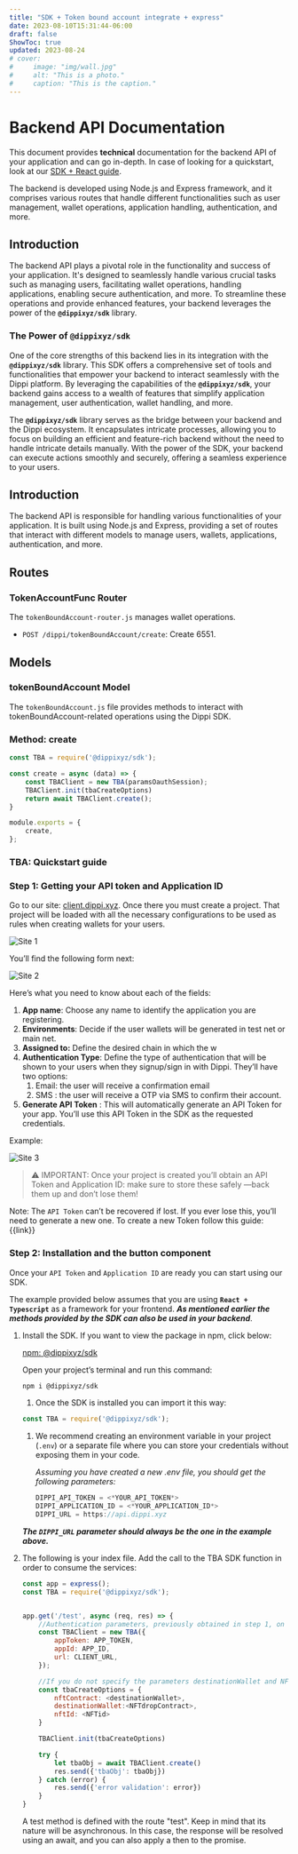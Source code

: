 ```yaml
---
title: "SDK + Token bound account integrate + express"
date: 2023-08-10T15:31:44-06:00
draft: false
ShowToc: true
updated: 2023-08-24
# cover: 
#     image: "img/wall.jpg"
#     alt: "This is a photo."
#     caption: "This is the caption."
---
```

# Backend API Documentation

This document provides **technical** documentation for the backend API of your application and can go in-depth. In case of looking for a quickstart, look at our [SDK + React guide](../sdk_react).

The backend is developed using Node.js and Express framework, and it comprises various routes that handle different functionalities such as user management, wallet operations, application handling, authentication, and more.

## **Introduction**

The backend API plays a pivotal role in the functionality and success of your application. It's designed to seamlessly handle various crucial tasks such as managing users, facilitating wallet operations, handling applications, enabling secure authentication, and more. To streamline these operations and provide enhanced features, your backend leverages the power of the **`@dippixyz/sdk`** library.

### **The Power of `@dippixyz/sdk`**

One of the core strengths of this backend lies in its integration with the **`@dippixyz/sdk`** library. This SDK offers a comprehensive set of tools and functionalities that empower your backend to interact seamlessly with the Dippi platform. By leveraging the capabilities of the **`@dippixyz/sdk`**, your backend gains access to a wealth of features that simplify application management, user authentication, wallet handling, and more.

The **`@dippixyz/sdk`** library serves as the bridge between your backend and the Dippi ecosystem. It encapsulates intricate processes, allowing you to focus on building an efficient and feature-rich backend without the need to handle intricate details manually. With the power of the SDK, your backend can execute actions smoothly and securely, offering a seamless experience to your users.

## Introduction

The backend API is responsible for handling various functionalities of your application. It is built using Node.js and Express, providing a set of routes that interact with different models to manage users, wallets, applications, authentication, and more.

## Routes

### TokenAccountFunc Router

The `tokenBoundAccount-router.js` manages wallet operations.

- `POST /dippi/tokenBoundAccount/create`: Create 6551.


## Models


### tokenBoundAccount Model

The `tokenBoundAccount.js` file provides methods to interact with tokenBoundAccount-related operations using the Dippi SDK.

### Method: create

```js
const TBA = require('@dippixyz/sdk');

const create = async (data) => {
    const TBAClient = new TBA(paramsOauthSession);
    TBAClient.init(tbaCreateOptions)
    return await TBAClient.create();
}

module.exports = {
    create,
};
```

### TBA: Quickstart guide


### Step 1: Getting your API token and Application ID

Go to our site: [client.dippi.xyz](http://client.dippi.xyz/). Once there you must create a project. That project will be loaded with all the necessary configurations to be used as rules when creating wallets for your users.

<!-- ![Create Project](/static/img/site1.png) -->
<!-- Show img /static/img/site1.png -->
  <!-- <img src="/static/img/site1.jpg" alt="Site1" /> -->
<!-- [![Site1](../../static/img/site1.jpg)](../../static/img/site1.jpg) -->
![Site 1](site1.jpg)

You’ll find the following form next:

![Site 2](site2.png)

Here’s what you need to know about each of the fields:

1. **App name**: Choose any name to identify the application you are registering.
2. **Environments**: Decide if the user wallets will be generated in test net or main net.
3. **Assigned to:**  Define the desired chain in which the w
4. **Authentication Type**: Define the type of authentication that will be shown to your users when they signup/sign in with Dippi. They’ll have two options:
    1. Email: the user will receive a confirmation email
    2. SMS : the user will receive a OTP via SMS to confirm their account.
5. **Generate API Token** : This will automatically generate an API Token for your app. You’ll use this API Token in the SDK as the requested credentials.

Example:

![Site 3](site3.png)

> ⚠️ IMPORTANT: Once your project is created you’ll obtain an API Token and Application ID: make sure to store these safely —back them up and don’t lose them!

Note: The `API Token`  can’t be recovered if lost. If you ever lose this, you’ll need to generate a new one. To create a new Token follow this guide: {{link}}

### Step 2: Installation and the button component

Once your `API Token` and `Application ID` are ready you can start using our SDK.

The example provided below assumes that you are using **`React + Typescript`** as a framework for your frontend. ***As mentioned earlier the methods provided by the SDK can also be used in your backend***.

1. Install the SDK. If you want to view the package in npm, click below: 
    
    [npm: @dippixyz/sdk](https://www.npmjs.com/package/@dippixyz/sdk)
    
    Open your project’s terminal and run this command: 
    
    ```sh
    npm i @dippixyz/sdk
    ```
    
    1. Once the SDK is installed you can import it this way:
    
    ```js
    const TBA = require('@dippixyz/sdk');
    ```
    
    1. We recommend creating an environment variable in your project (`.env`) or a separate file where you can store your credentials without exposing them in your code.
        
        *Assuming you have created a new .env file, you should get the following parameters:*
        
        ```js
        DIPPI_API_TOKEN = <*YOUR_API_TOKEN*>
        DIPPI_APPLICATION_ID = <*YOUR_APPLICATION_ID*>
        DIPPI_URL = https://api.dippi.xyz 
        ```
     ***The `DIPPI_URL` parameter should always be the one in the example above.***

2. The following is your index file. Add the call to the TBA SDK function in order to consume the services: 
    ```js
    const app = express();
    const TBA = require('@dippixyz/sdk');


    app.get('/test', async (req, res) => {
        //Authentication parameters, previously obtained in step 1, on the DIPPI platform.
        const TBAClient = new TBA({
            appToken: APP_TOKEN,
            appId: APP_ID,
            url: CLIENT_URL,
        });

        //If you do not specify the parameters destinationWallet and NFTid, DIPPI will generate the values.
        const tbaCreateOptions = {
            nftContract: <destinationWallet>,
            destinationWallet:<NFTdropContract>,
            nftId: <NFTid>
        } 

        TBAClient.init(tbaCreateOptions)

        try {
            let tbaObj = await TBAClient.create()
            res.send({'tbaObj': tbaObj})
        } catch (error) {
            res.send({'error validation': error})
        }
    }
    ```
    A test method is defined with the route "test". Keep in mind that its nature will be asynchronous. In this case, the response will be resolved using an await, and you can also apply a then to the promise.
    